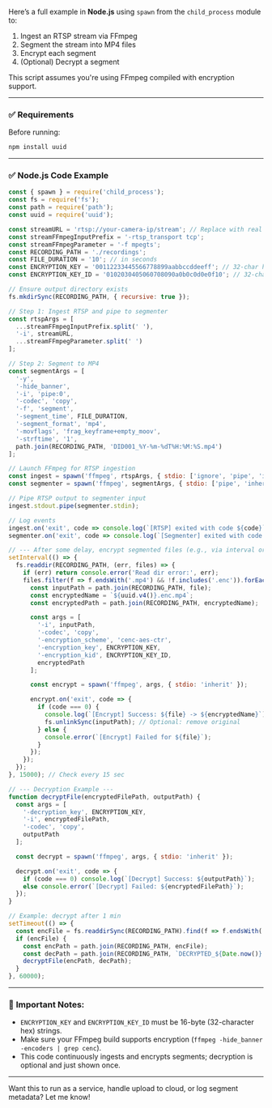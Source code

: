 Here’s a full example in **Node.js** using `spawn` from the `child_process` module to:

1. Ingest an RTSP stream via FFmpeg
2. Segment the stream into MP4 files
3. Encrypt each segment
4. (Optional) Decrypt a segment

This script assumes you're using FFmpeg compiled with encryption support.

---

### ✅ **Requirements**

Before running:

```bash
npm install uuid
```

---

### ✅ **Node.js Code Example**

```js
const { spawn } = require('child_process');
const fs = require('fs');
const path = require('path');
const uuid = require('uuid');

const streamURL = 'rtsp://your-camera-ip/stream'; // Replace with real RTSP URL
const streamFFmpegInputPrefix = '-rtsp_transport tcp';
const streamFFmpegParameter = '-f mpegts';
const RECORDING_PATH = './recordings';
const FILE_DURATION = '10'; // in seconds
const ENCRYPTION_KEY = '00112233445566778899aabbccddeeff'; // 32-char hex
const ENCRYPTION_KEY_ID = '0102030405060708090a0b0c0d0e0f10'; // 32-char hex

// Ensure output directory exists
fs.mkdirSync(RECORDING_PATH, { recursive: true });

// Step 1: Ingest RTSP and pipe to segmenter
const rtspArgs = [
  ...streamFFmpegInputPrefix.split(' '),
  '-i', streamURL,
  ...streamFFmpegParameter.split(' ')
];

// Step 2: Segment to MP4
const segmentArgs = [
  '-y',
  '-hide_banner',
  '-i', 'pipe:0',
  '-codec', 'copy',
  '-f', 'segment',
  '-segment_time', FILE_DURATION,
  '-segment_format', 'mp4',
  '-movflags', 'frag_keyframe+empty_moov',
  '-strftime', '1',
  path.join(RECORDING_PATH, 'DID001_%Y-%m-%dT%H:%M:%S.mp4')
];

// Launch FFmpeg for RTSP ingestion
const ingest = spawn('ffmpeg', rtspArgs, { stdio: ['ignore', 'pipe', 'inherit'] });
const segmenter = spawn('ffmpeg', segmentArgs, { stdio: ['pipe', 'inherit', 'inherit'] });

// Pipe RTSP output to segmenter input
ingest.stdout.pipe(segmenter.stdin);

// Log events
ingest.on('exit', code => console.log(`[RTSP] exited with code ${code}`));
segmenter.on('exit', code => console.log(`[Segmenter] exited with code ${code}`));

// --- After some delay, encrypt segmented files (e.g., via interval or watch) ---
setInterval(() => {
  fs.readdir(RECORDING_PATH, (err, files) => {
    if (err) return console.error('Read dir error:', err);
    files.filter(f => f.endsWith('.mp4') && !f.includes('.enc')).forEach(file => {
      const inputPath = path.join(RECORDING_PATH, file);
      const encryptedName = `${uuid.v4()}.enc.mp4`;
      const encryptedPath = path.join(RECORDING_PATH, encryptedName);

      const args = [
        '-i', inputPath,
        '-codec', 'copy',
        '-encryption_scheme', 'cenc-aes-ctr',
        '-encryption_key', ENCRYPTION_KEY,
        '-encryption_kid', ENCRYPTION_KEY_ID,
        encryptedPath
      ];

      const encrypt = spawn('ffmpeg', args, { stdio: 'inherit' });

      encrypt.on('exit', code => {
        if (code === 0) {
          console.log(`[Encrypt] Success: ${file} -> ${encryptedName}`);
          fs.unlinkSync(inputPath); // Optional: remove original
        } else {
          console.error(`[Encrypt] Failed for ${file}`);
        }
      });
    });
  });
}, 15000); // Check every 15 sec

// --- Decryption Example ---
function decryptFile(encryptedFilePath, outputPath) {
  const args = [
    '-decryption_key', ENCRYPTION_KEY,
    '-i', encryptedFilePath,
    '-codec', 'copy',
    outputPath
  ];

  const decrypt = spawn('ffmpeg', args, { stdio: 'inherit' });

  decrypt.on('exit', code => {
    if (code === 0) console.log(`[Decrypt] Success: ${outputPath}`);
    else console.error(`[Decrypt] Failed: ${encryptedFilePath}`);
  });
}

// Example: decrypt after 1 min
setTimeout(() => {
  const encFile = fs.readdirSync(RECORDING_PATH).find(f => f.endsWith('.enc.mp4'));
  if (encFile) {
    const encPath = path.join(RECORDING_PATH, encFile);
    const decPath = path.join(RECORDING_PATH, `DECRYPTED_${Date.now()}.mp4`);
    decryptFile(encPath, decPath);
  }
}, 60000);
```

---

### 🔐 **Important Notes**:

* `ENCRYPTION_KEY` and `ENCRYPTION_KEY_ID` must be 16-byte (32-character hex) strings.
* Make sure your FFmpeg build supports encryption (`ffmpeg -hide_banner -encoders | grep cenc`).
* This code continuously ingests and encrypts segments; decryption is optional and just shown once.

---

Want this to run as a service, handle upload to cloud, or log segment metadata? Let me know!
